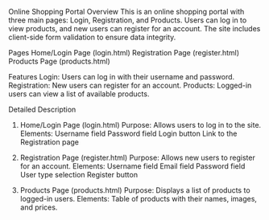 Online Shopping Portal
Overview
This is an online shopping portal with three main pages: Login, Registration, and Products. Users can log in to view products, and new users can register for an account. The site includes client-side form validation to ensure data integrity.

Pages
Home/Login Page (login.html)
Registration Page (register.html)
Products Page (products.html)

Features
Login: Users can log in with their username and password.
Registration: New users can register for an account.
Products: Logged-in users can view a list of available products.

Detailed Description

1. Home/Login Page (login.html)
Purpose: Allows users to log in to the site.
Elements:
Username field
Password field
Login button
Link to the Registration page

2. Registration Page (register.html)
Purpose: Allows new users to register for an account.
Elements:
Username field
Email field
Password field
User type selection
Register button

3. Products Page (products.html)
Purpose: Displays a list of products to logged-in users.
Elements:
Table of products with their names, images, and prices.

